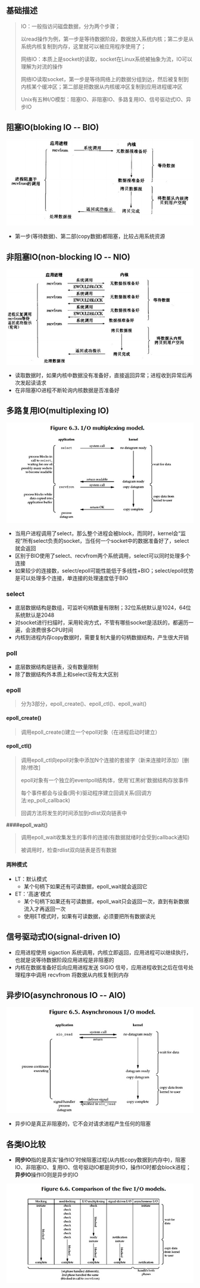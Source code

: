 ## 基础描述

> IO：一般指访问磁盘数据，分为两个步骤；
>
> 以read操作为例，第一步是等待数据阶段，数据放入系统内核；第二步是从系统内核复制到内存，这里就可以被应用程序使用了；
>
> 网络IO：本质上是socket的读取，socket在Linux系统被抽象为流，IO可以理解为对流的操作
>
> 网络IO读取socket，第一步是等待网络上的数据分组到达，然后被复制到内核某个缓冲区；第二部是把数据从内核缓冲区复制到应用进程缓冲区
>
> Unix有五种I/O模型：阻塞IO、非阻塞IO、多路复用IO、信号驱动式IO、异步IO

## 阻塞IO(bloking IO -- BIO)

![BIO](./BIO.jpeg)

* 第一步(等待数据)、第二部(copy数据)都阻塞，比较占用系统资源

## 非阻塞IO(non-blocking IO -- NIO)

![NIO](./NIO.jpeg)

* 读取数据时，如果内核中数据没有准备好，直接返回异常；进程收到异常后再次发起读请求
* 在非阻塞IO进程不断轮询内核数据是否准备好

## 多路复用IO(multiplexing IO)

![multiplexing](./multiplexing.gif)

* 当用户进程调用了select，那么整个进程会被block，而同时，kernel会“监视”所有select负责的socket，当任何一个socket中的数据准备好了，select就会返回
* 区别于BIO使用了select、recvfrom两个系统调用，select可以同时处理多个连接
* 如果较少的连接数，select/epoll可能性能低于多线性+BIO；select/epoll优势是可以处理多个连接，单连接的处理速度低于BIO

### select

* 底层数据结构是数组，可监听句柄数量有限制；32位系统默认是1024，64位系统默认是2048
* 对socket进行扫描时，采用轮询方式，不管有哪些socket是活跃的，都遍历一遍，会浪费很多CPU时间
* 内核到进程内存copy数据时，需要复制大量的句柄数据结构，产生很大开销

### poll

* 底层数据结构是链表，没有数量限制
* 除了数据结构外本质上和select没有太大区别

### epoll

> 分为3部分，epoll_create()、epoll_ctl()、epoll_wait()

#### epoll_create()

> 调用epoll_create()建立一个epoll对象（在进程启动时建立）

#### epoll_ctl()

> 调用epoll_ctl向epoll对象中添加N个连接的套接字（新来连接时添加）[删除/修改]
>
> epoll对象有一个独立的eventpoll结构体，使用'红黑树'数据结构存放事件
>
> 每个事件都会与设备(网卡)驱动程序建立回调关系(回调方法:ep_poll_callback)
>
> 回调方法将发生的时间添加到rdlist双向链表中

####epoll_wait()

> 调用epoll_wait收集发生的事件的连接(有数据就绪时会受到callback通知)
>
> 被调用时，检查rdlist双向链表是否有数据

#### 两种模式

* LT：默认模式
  - 某个句柄下如果还有可读数据，epoll_wait就会返回它
* ET：'高速'模式
  - 某个句柄下如果还有可读数据，epoll_wait只会返回一次，直到有新数据流入才再返回一次
  - 使用ET模式时，如果有可读数据，必须要把所有数据读光

## 信号驱动式IO(signal-driven IO)

* 应用进程使用 sigaction 系统调用，内核立即返回，应用进程可以继续执行，也就是说等待数据阶段应用进程是非阻塞的
* 内核在数据准备好后向应用进程发送 SIGIO 信号，应用进程收到之后在信号处理程序中调用 recvfrom 将数据从内核复制到内存

## 异步IO(asynchronous IO -- AIO)

![异步IO](./异步IO.gif)

* 异步IO是真正非阻塞的，它不会对请求进程产生任何的阻塞

## 各类IO比较

* **同步IO**指的是真实'操作IO'时候阻塞过程(从内核copy数据到内存中)，阻塞IO、非阻塞IO、复用IO、信号驱动IO都是同步IO，操作IO时都会block进程；**异步IO**操作IO则是异步的IO

![IOmodel](./IOmodel.gif)